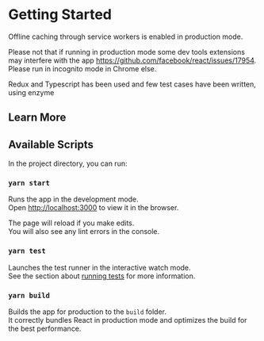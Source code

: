 # Getting Started

Offline caching through service workers is enabled in production mode.

Please not that if running in production mode some dev tools extensions may interfere with the app https://github.com/facebook/react/issues/17954. Please run in incognito mode in Chrome else.

Redux and Typescript has been used and few test cases have been written, using enzyme

## Learn More

## Available Scripts

In the project directory, you can run:

### `yarn start`

Runs the app in the development mode.\
Open [http://localhost:3000](http://localhost:3000) to view it in the browser.

The page will reload if you make edits.\
You will also see any lint errors in the console.

### `yarn test`

Launches the test runner in the interactive watch mode.\
See the section about [running tests](https://facebook.github.io/create-react-app/docs/running-tests) for more information.

### `yarn build`

Builds the app for production to the `build` folder.\
It correctly bundles React in production mode and optimizes the build for the best performance.




